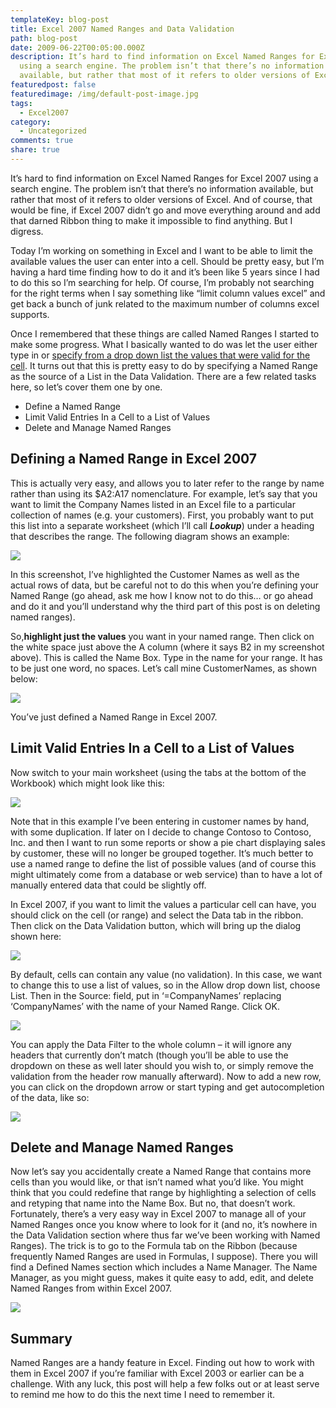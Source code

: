 ```yaml
---
templateKey: blog-post
title: Excel 2007 Named Ranges and Data Validation
path: blog-post
date: 2009-06-22T00:05:00.000Z
description: It’s hard to find information on Excel Named Ranges for Excel 2007
  using a search engine. The problem isn’t that there’s no information
  available, but rather that most of it refers to older versions of Excel.
featuredpost: false
featuredimage: /img/default-post-image.jpg
tags:
  - Excel2007
category:
  - Uncategorized
comments: true
share: true
---
```

It’s hard to find information on Excel Named Ranges for Excel 2007 using a search engine. The problem isn’t that there’s no information available, but rather that most of it refers to older versions of Excel. And of course, that would be fine, if Excel 2007 didn’t go and move everything around and add that darned Ribbon thing to make it impossible to find anything. But I digress.

Today I’m working on something in Excel and I want to be able to limit the available values the user can enter into a cell. Should be pretty easy, but I’m having a hard time finding how to do it and it’s been like 5 years since I had to do this so I’m searching for help. Of course, I’m probably not searching for the right terms when I say something like “limit column values excel” and get back a bunch of junk related to the maximum number of columns excel supports.

Once I remembered that these things are called Named Ranges I started to make some progress. What I basically wanted to do was let the user either type in or [specify from a drop down list the values that were valid for the cell](http://www.ehow.com/how_2268287_dropdown-list-excel-cell.html). It turns out that this is pretty easy to do by specifying a Named Range as the source of a List in the Data Validation. There are a few related tasks here, so let’s cover them one by one.

* Define a Named Range
* Limit Valid Entries In a Cell to a List of Values
* Delete and Manage Named Ranges

## Defining a Named Range in Excel 2007

This is actually very easy, and allows you to later refer to the range by name rather than using its $A2:A17 nomenclature. For example, let’s say that you want to limit the Company Names listed in an Excel file to a particular collection of names (e.g. your customers). First, you probably want to put this list into a separate worksheet (which I’ll call ***Lookup***) under a heading that describes the range. The following diagram shows an example:

![](/img/excel-2007.png)

In this screenshot, I’ve highlighted the Customer Names as well as the actual rows of data, but be careful not to do this when you’re defining your Named Range (go ahead, ask me how I know not to do this… or go ahead and do it and you’ll understand why the third part of this post is on deleting named ranges).

So,**highlight just the values** you want in your named range. Then click on the white space just above the A column (where it says B2 in my screenshot above). This is called the Name Box. Type in the name for your range. It has to be just one word, no spaces. Let’s call mine CustomerNames, as shown below:

![](/img/2-excel-2007.png)

You’ve just defined a Named Range in Excel 2007.

## Limit Valid Entries In a Cell to a List of Values

Now switch to your main worksheet (using the tabs at the bottom of the Workbook) which might look like this:

![](/img/3-excel-2007.png)

Note that in this example I’ve been entering in customer names by hand, with some duplication. If later on I decide to change Contoso to Contoso, Inc. and then I want to run some reports or show a pie chart displaying sales by customer, these will no longer be grouped together. It’s much better to use a named range to define the list of possible values (and of course this might ultimately come from a database or web service) than to have a lot of manually entered data that could be slightly off.

In Excel 2007, if you want to limit the values a particular cell can have, you should click on the cell (or range) and select the Data tab in the ribbon. Then click on the Data Validation button, which will bring up the dialog shown here:

![](/img/4-excel-2007.png)

By default, cells can contain any value (no validation). In this case, we want to change this to use a list of values, so in the Allow drop down list, choose List. Then in the Source: field, put in ‘=CompanyNames’ replacing ‘CompanyNames’ with the name of your Named Range. Click OK.

![](/img/5-excel-2007.png)

You can apply the Data Filter to the whole column – it will ignore any headers that currently don’t match (though you’ll be able to use the dropdown on these as well later should you wish to, or simply remove the validation from the header row manually afterward). Now to add a new row, you can click on the dropdown arrow or start typing and get autocompletion of the data, like so:

![](/img/6-excel-2007.png)

## Delete and Manage Named Ranges

Now let’s say you accidentally create a Named Range that contains more cells than you would like, or that isn’t named what you’d like. You might think that you could redefine that range by highlighting a selection of cells and retyping that name into the Name Box. But no, that doesn’t work. Fortunately, there’s a very easy way in Excel 2007 to manage all of your Named Ranges once you know where to look for it (and no, it’s nowhere in the Data Validation section where thus far we’ve been working with Named Ranges). The trick is to go to the Formula tab on the Ribbon (because frequently Named Ranges are used in Formulas, I suppose). There you will find a Defined Names section which includes a Name Manager. The Name Manager, as you might guess, makes it quite easy to add, edit, and delete Named Ranges from within Excel 2007.

![](/img/7-excel-2007.png)

## Summary

Named Ranges are a handy feature in Excel. Finding out how to work with them in Excel 2007 if you’re familiar with Excel 2003 or earlier can be a challenge. With any luck, this post will help a few folks out or at least serve to remind me how to do this the next time I need to remember it.